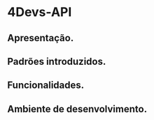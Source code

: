 # 4Devs-API

## Apresentação.

## Padrões introduzidos.

## Funcionalidades.

## Ambiente de desenvolvimento.